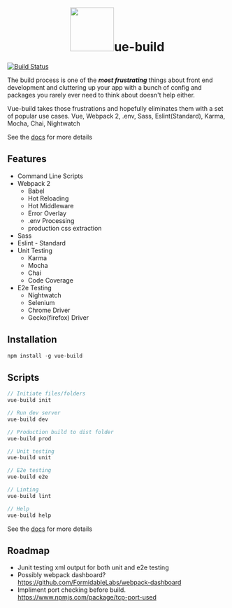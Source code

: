 <h1 align="center"><a href="http://vue-build.com"><img width="100"src="https://vuejs.org/images/logo.png" /></a>ue-build</h1>

[![Build Status](https://travis-ci.org/brianvoe/vue-build.svg?branch=master)](https://travis-ci.org/brianvoe/vue-build)

The build process is one of the ***most frustrating*** things about front end development and cluttering up your app with a bunch of config and packages you rarely ever need to think about doesn't help either.

Vue-build takes those frustrations and hopefully eliminates them with a set of popular use cases. Vue, Webpack 2, .env, Sass, Eslint(Standard), Karma, Mocha, Chai, Nightwatch

See the [docs](http://vue-build.com) for more details

## Features
- Command Line Scripts
- Webpack 2
  - Babel
  - Hot Reloading
  - Hot Middleware
  - Error Overlay
  - .env Processing
  - production css extraction
- Sass
- Eslint - Standard
- Unit Testing
  - Karma
  - Mocha
  - Chai
  - Code Coverage
- E2e Testing
  - Nightwatch
  - Selenium
  - Chrome Driver
  - Gecko(firefox) Driver

## Installation
```javascript
npm install -g vue-build
```

## Scripts
```javascript
// Initiate files/folders
vue-build init

// Run dev server
vue-build dev

// Production build to dist folder
vue-build prod

// Unit testing
vue-build unit

// E2e testing
vue-build e2e

// Linting
vue-build lint

// Help
vue-build help
```
See the [docs](http://vue-build.com) for more details

## Roadmap
  - Junit testing xml output for both unit and e2e testing
  - Possibly webpack dashboard? https://github.com/FormidableLabs/webpack-dashboard
  - Impliment port checking before build. https://www.npmjs.com/package/tcp-port-used
